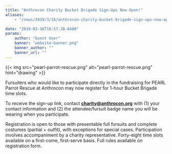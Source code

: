 ```yaml
---
title: "Anthrocon Charity Bucket Brigade Sign-Ups Now Open!"
aliases:
    - "/news/2019/3/16/anthrocon-charity-bucket-brigade-sign-ups-now-open"

date: "2019-03-16T16:57:38-0400"
params:
    author: "Guest User"
    banner: "website-banner.png"
    banner_author: ""
    banner_url: ""
---
```


{{< img src="pearl-parrot-rescue.png" alt="pearl-parrot-rescue.png" hint="drawing" >}}

Fursuiters who would like to participate directly in the fundraising for PEARL Parrot Rescue at Anthrocon may now register for 1-hour Bucket Brigade time slots.

To receive the sign-up link, contact **charity@anthrocon.org** with (1) your contact information and (2) the attendee/fursuit badge name you will be wearing when you participate.

Registration is open to those with presentable full fursuits and complete costumes (partial + outfit), with exceptions for special cases. Participation involves accompaniment by a charity representative. Forty-eight time slots available on a first-come, first-serve basis. Full rules available on registration form.
